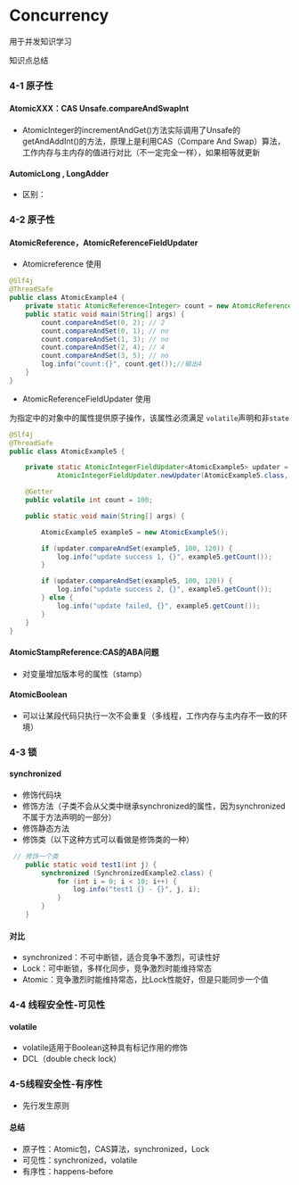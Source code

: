 # Concurrency

用于并发知识学习

知识点总结

### 4-1 原子性

#### AtomicXXX：CAS Unsafe.compareAndSwapInt

- AtomicInteger的incrementAndGet()方法实际调用了Unsafe的getAndAddInt()的方法，原理上是利用CAS（Compare And Swap）算法，工作内存与主内存的值进行对比（不一定完全一样），如果相等就更新

#### AutomicLong , LongAdder

- 区别：

### 4-2 原子性

#### AtomicReference，AtomicReferenceFieldUpdater

- Atomicreference 使用

```java
@Slf4j
@ThreadSafe
public class AtomicExample4 {
    private static AtomicReference<Integer> count = new AtomicReference<>(0);
    public static void main(String[] args) {
        count.compareAndSet(0, 2); // 2
        count.compareAndSet(0, 1); // no
        count.compareAndSet(1, 3); // no
        count.compareAndSet(2, 4); // 4
        count.compareAndSet(3, 5); // no
        log.info("count:{}", count.get());//输出4
    }
}
```

- AtomicReferenceFieldUpdater 使用

为指定中的对象中的属性提供原子操作，该属性必须满足 `volatile`声明和非`state`

```java
@Slf4j
@ThreadSafe
public class AtomicExample5 {

    private static AtomicIntegerFieldUpdater<AtomicExample5> updater =
            AtomicIntegerFieldUpdater.newUpdater(AtomicExample5.class, "count");

    @Getter
    public volatile int count = 100;

    public static void main(String[] args) {

        AtomicExample5 example5 = new AtomicExample5();

        if (updater.compareAndSet(example5, 100, 120)) {
            log.info("update success 1, {}", example5.getCount());
        }

        if (updater.compareAndSet(example5, 100, 120)) {
            log.info("update success 2, {}", example5.getCount());
        } else {
            log.info("update failed, {}", example5.getCount());
        }
    }
}
```

#### AtomicStampReference:CAS的ABA问题

- 对变量增加版本号的属性（stamp）

#### AtomicBoolean

- 可以让某段代码只执行一次不会重复（多线程，工作内存与主内存不一致的环境）

### 4-3 锁

#### synchronized

- 修饰代码块
- 修饰方法（子类不会从父类中继承synchronized的属性，因为synchronized不属于方法声明的一部分）
- 修饰静态方法
- 修饰类（以下这种方式可以看做是修饰类的一种）

~~~java
 // 修饰一个类
    public static void test1(int j) {
        synchronized (SynchronizedExample2.class) {
            for (int i = 0; i < 10; i++) {
                log.info("test1 {} - {}", j, i);
            }
        }
    }
~~~



#### 对比

+ synchronized：不可中断锁，适合竞争不激烈，可读性好
+ Lock：可中断锁，多样化同步，竞争激烈时能维持常态
+ Atomic：竞争激烈时能维持常态，比Lock性能好，但是只能同步一个值



### 4-4 线程安全性-可见性

#### volatile

+ volatile适用于Boolean这种具有标记作用的修饰
+ DCL（double check lock）





### 4-5线程安全性-有序性

+ 先行发生原则

#### 总结

+ 原子性：Atomic包，CAS算法，synchronized，Lock
+ 可见性：synchronized，volatile
+ 有序性：happens-before

